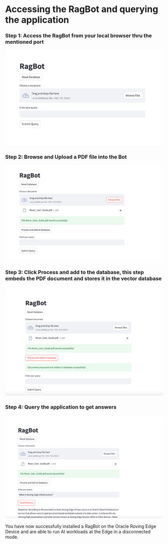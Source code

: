 # Accessing the RagBot and querying the application

### Step 1: Access the RagBot from your local browser thru the mentioned port
![Access RagBot](/edge-cloud/ai-edge-rover/accessing_ragbot/images/18_access_ragbot.png)

### Step 2: Browse and Upload a PDF file into the Bot 
![Using RagBot](/edge-cloud/ai-edge-rover/accessing_ragbot/images/19_using_rag-bot.png)

### Step 3: Click Process and add to the database, this step embeds the PDF document and stores it in the vector database
![Using RagBot](/edge-cloud/ai-edge-rover/accessing_ragbot/images/21_uploading_db.png)

### Step 4: Query the application to get answers 
![Using RagBot](/edge-cloud/ai-edge-rover/accessing_ragbot/images/22_querying_ragbot.png)


You have now successfully installed a RagBot on the Oracle Roving Edge Device and are able to run AI workloads at the Edge in a disconnected mode.